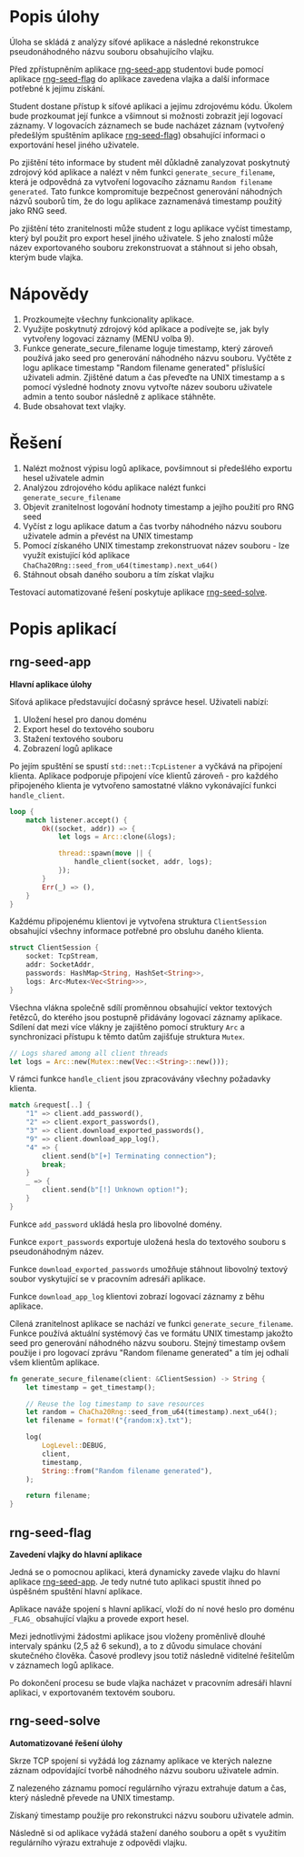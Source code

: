 # Popis úlohy

Úloha se skládá z analýzy síťové aplikace a následné rekonstrukce pseudonáhodného názvu souboru obsahujícího vlajku.

Před zpřístupněním aplikace [rng-seed-app](rng-seed-app/) studentovi bude pomocí aplikace [rng-seed-flag](rng-seed-flag/) do aplikace zavedena vlajka a další informace potřebné k jejímu získání.

Student dostane přístup k síťové aplikaci a jejímu zdrojovému kódu. Úkolem bude prozkoumat její funkce a všimnout si možnosti zobrazit její logovací záznamy. V logovacích záznamech se bude nacházet záznam (vytvořený předešlým spuštěním aplikace [rng-seed-flag](rng-seed-flag/)) obsahující informaci o exportování hesel jiného uživatele.

Po zjištění této informace by student měl důkladně zanalyzovat poskytnutý zdrojový kód aplikace a nalézt v něm funkci `generate_secure_filename`, která je odpovědná za vytvoření logovacího záznamu `Random filename generated`. Tato funkce kompromituje bezpečnost generování náhodných názvů souborů tím, že do logu aplikace zaznamenává timestamp použitý jako RNG seed.

Po zjištění této zranitelnosti může student z logu aplikace vyčíst timestamp, který byl použit pro export hesel jiného uživatele. S jeho znalostí může název exportovaného souboru zrekonstruovat a stáhnout si jeho obsah, kterým bude vlajka.

# Nápovědy

1. Prozkoumejte všechny funkcionality aplikace.
2. Využijte poskytnutý zdrojový kód aplikace a podívejte se, jak byly vytvořeny logovací záznamy (MENU volba 9).
3. Funkce generate_secure_filename loguje timestamp, který zároveň používá jako seed pro generování náhodného názvu souboru. Vyčtěte z logu aplikace timestamp "Random filename generated" příslušící uživateli admin. Zjištěné datum a čas převeďte na UNIX timestamp a s pomocí výsledné hodnoty znovu vytvořte název souboru uživatele admin a tento soubor následně z aplikace stáhněte.
4. Bude obsahovat text vlajky.

# Řešení

1. Nalézt možnost výpisu logů aplikace, povšimnout si předešlého exportu hesel uživatele admin
2. Analýzou zdrojového kódu aplikace nalézt funkci `generate_secure_filename`
3. Objevit zranitelnost logování hodnoty timestamp a jejího použití pro RNG seed
4. Vyčíst z logu aplikace datum a čas tvorby náhodného názvu souboru uživatele admin a převést na UNIX timestamp
5. Pomocí získaného UNIX timestamp zrekonstruovat název souboru - lze využít existující kód aplikace `ChaCha20Rng::seed_from_u64(timestamp).next_u64()`
6. Stáhnout obsah daného souboru a tím získat vlajku

Testovací automatizované řešení poskytuje aplikace [rng-seed-solve](rng-seed-solve/).

# Popis aplikací

## rng-seed-app

**Hlavní aplikace úlohy**

Síťová aplikace představující dočasný správce hesel. Uživateli nabízí:
1. Uložení hesel pro danou doménu
2. Export hesel do textového souboru
3. Stažení textového souboru
4. Zobrazení logů aplikace

Po jejím spuštění se spustí `std::net::TcpListener` a vyčkává na připojení klienta. Aplikace podporuje připojení více klientů zároveň - pro každého připojeného klienta je vytvořeno samostatné vlákno vykonávající funkci `handle_client`.

```rust
loop {
	match listener.accept() {
		Ok((socket, addr)) => {
			let logs = Arc::clone(&logs);

			thread::spawn(move || {
				handle_client(socket, addr, logs);
			});
		}
		Err(_) => (),
	}
}
```

Každému připojenému klientovi je vytvořena struktura `ClientSession` obsahující všechny informace potřebné pro obsluhu daného klienta.

```rust
struct ClientSession {
    socket: TcpStream,
    addr: SocketAddr,
    passwords: HashMap<String, HashSet<String>>,
    logs: Arc<Mutex<Vec<String>>>,
}
```

Všechna vlákna společně sdílí proměnnou obsahující vektor textových řetězců, do kterého jsou postupně přidávány logovací záznamy aplikace. Sdílení dat mezi více vlákny je zajištěno pomocí struktury `Arc` a synchronizaci přístupu k těmto datům zajišťuje struktura `Mutex`.

```rust
// Logs shared among all client threads
let logs = Arc::new(Mutex::new(Vec::<String>::new()));
```

V rámci funkce `handle_client` jsou zpracovávány všechny požadavky klienta.

```rust
match &request[..] {
	"1" => client.add_password(),
	"2" => client.export_passwords(),
	"3" => client.download_exported_passwords(),
	"9" => client.download_app_log(),
	"4" => {
		client.send(b"[+] Terminating connection");
		break;
	}
	_ => {
		client.send(b"[!] Unknown option!");
	}
}
```

Funkce `add_password` ukládá hesla pro libovolné domény.

Funkce `export_passwords` exportuje uložená hesla do textového souboru s pseudonáhodným název.

Funkce `download_exported_passwords` umožňuje stáhnout libovolný textový soubor vyskytující se v pracovním adresáři aplikace.

Funkce `download_app_log` klientovi zobrazí logovací záznamy z běhu aplikace.

Cílená zranitelnost aplikace se nachází ve funkci `generate_secure_filename`. Funkce používá aktuální systémový čas ve formátu UNIX timestamp jakožto seed pro generování náhodného názvu souboru. Stejný timestamp ovšem použije i pro logovací zprávu "Random filename generated" a tím jej odhalí všem klientům aplikace.

```rust
fn generate_secure_filename(client: &ClientSession) -> String {
    let timestamp = get_timestamp();

    // Reuse the log timestamp to save resources
    let random = ChaCha20Rng::seed_from_u64(timestamp).next_u64();
    let filename = format!("{random:x}.txt");

    log(
        LogLevel::DEBUG,
        client,
        timestamp,
        String::from("Random filename generated"),
    );

    return filename;
}
```

## rng-seed-flag

**Zavedení vlajky do hlavní aplikace**

Jedná se o pomocnou aplikaci, která dynamicky zavede vlajku do hlavní aplikace [rng-seed-app](rng-seed-app/). Je tedy nutné tuto aplikaci spustit ihned po úspěšném spuštění hlavní aplikace.

Aplikace naváže spojení s hlavní aplikací, vloží do ní nové heslo pro doménu `_FLAG_` obsahující vlajku a provede export hesel.

Mezi jednotlivými žádostmi aplikace jsou vloženy proměnlivě dlouhé intervaly spánku (2,5 až 6 sekund), a to z důvodu simulace chování skutečného člověka. Časové prodlevy jsou totiž následně viditelné řešitelům v záznamech logů aplikace.

Po dokončení  procesu se bude vlajka nacházet v pracovním adresáři hlavní aplikaci, v exportovaném textovém souboru.

## rng-seed-solve

**Automatizované řešení úlohy**

Skrze TCP spojení si vyžádá log záznamy aplikace ve kterých nalezne záznam odpovídající tvorbě náhodného názvu souboru uživatele admin.

Z nalezeného záznamu pomocí regulárního výrazu extrahuje datum a čas, který následně převede na UNIX timestamp.

Získaný timestamp použije pro rekonstrukci názvu souboru uživatele admin.

Následně si od aplikace vyžádá stažení daného souboru a opět s využitím regulárního výrazu extrahuje z odpovědi vlajku.